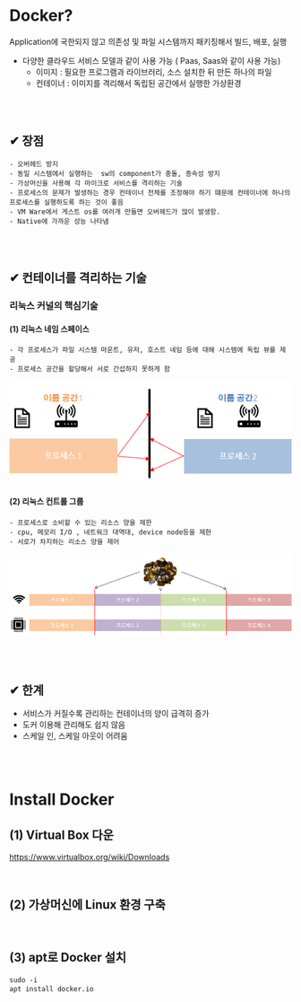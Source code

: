 # Docker?

Application에 국한되지 않고 의존성 및 파일 시스템까지 패키징해서 빌드, 배포, 실행 

- 다양한 클라우드 서비스 모델과 같이 사용 가능 ( Paas, Saas와 같이 사용 가능)
    - 이미지 : 필요한 프로그램과 라이브러리, 소스 설치한 뒤 만든 하나의 파일
    - 컨테이너 : 이미지를 격리해서 독립된 공간에서 실행한 가상환경

<br></br>

## ✔ 장점
    - 오버헤드 방지
    - 동일 시스템에서 실행하는  sw의 component가 충돌, 종속성 방지
    - 가상머신을 사용해 각 마이크로 서비스를 격리하는 기술
    - 프로세스의 문제가 발생하는 경우 컨테이너 전체를 조정해야 하기 떄문에 컨테이너에 하나의 프로세스를 실행하도록 하는 것이 좋음
    - VM Ware에서 게스트 os를 여러개 만들면 오버헤드가 많이 발생함.
    - Native에 가까운 성능 나타냄

<br></br>

## ✔ 컨테이너를 격리하는 기술

### 리눅스 커널의 핵심기술

#### (1) 리눅스 네임 스페이스
    - 각 프로세스가 파일 시스템 마운트, 유저, 호스트 네임 등에 대해 시스템에 독립 뷰를 제공
    - 프로세스 공간을 할당해서 서로 간섭하지 못하게 함
    
![Linux_Name_Space](./img/LinuxNameSpace.png)


#### (2) 리눅스 컨트롤 그룹
    - 프로세스로 소비할 수 있는 리소스 양을 제한
    - cpu, 메모리 I/O , 네트워크 대역대, device node등을 제한
    - 서로가 차지하는 리소스 양을 제어
![Linux_Control_Group](./img/LinuxControlGroup.png)



<br></br>

## ✔ 한계

- 서비스가 커질수록 관리하는 컨테이너의 양이 급격히 증가
- 도커 이용해 관리해도 쉽지 않음
- 스케일 인, 스케일 아웃이 어려움



<br>

</br>

# Install Docker
## (1) Virtual Box 다운
https://www.virtualbox.org/wiki/Downloads

<br/>

## (2) 가상머신에 Linux 환경 구축 

<br/>


## (3) apt로 Docker 설치
```
sudo -i
apt install docker.io
```


